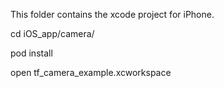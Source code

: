 This folder contains the xcode project for iPhone.


cd iOS_app/camera/

pod install

open tf_camera_example.xcworkspace
